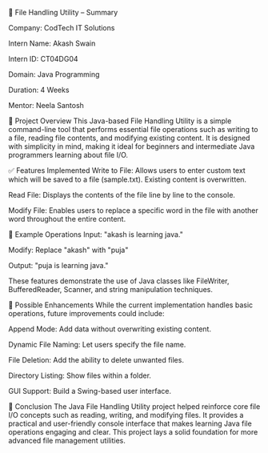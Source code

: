 🔧 File Handling Utility – Summary



Company: CodTech IT Solutions

Intern Name: Akash Swain

Intern ID:  CT04DG04

Domain: Java Programming

Duration: 4 Weeks

Mentor: Neela Santosh

📄 Project Overview
This Java-based File Handling Utility is a simple command-line tool that performs essential file operations such as writing to a file, reading file contents, and modifying existing content. It is designed with simplicity in mind, making it ideal for beginners and intermediate Java programmers learning about file I/O.

✅ Features Implemented
Write to File: Allows users to enter custom text which will be saved to a file (sample.txt). Existing content is overwritten.

Read File: Displays the contents of the file line by line to the console.

Modify File: Enables users to replace a specific word in the file with another word throughout the entire content.

🧪 Example Operations
Input: "akash is learning java."

Modify: Replace "akash" with "puja"

Output: "puja is learning java."

These features demonstrate the use of Java classes like FileWriter, BufferedReader, Scanner, and string manipulation techniques.

🔧 Possible Enhancements
While the current implementation handles basic operations, future improvements could include:

Append Mode: Add data without overwriting existing content.

Dynamic File Naming: Let users specify the file name.

File Deletion: Add the ability to delete unwanted files.

Directory Listing: Show files within a folder.

GUI Support: Build a Swing-based user interface.

🏁 Conclusion
The Java File Handling Utility project helped reinforce core file I/O concepts such as reading, writing, and modifying files. It provides a practical and user-friendly console interface that makes learning Java file operations engaging and clear. This project lays a solid foundation for more advanced file management utilities.


